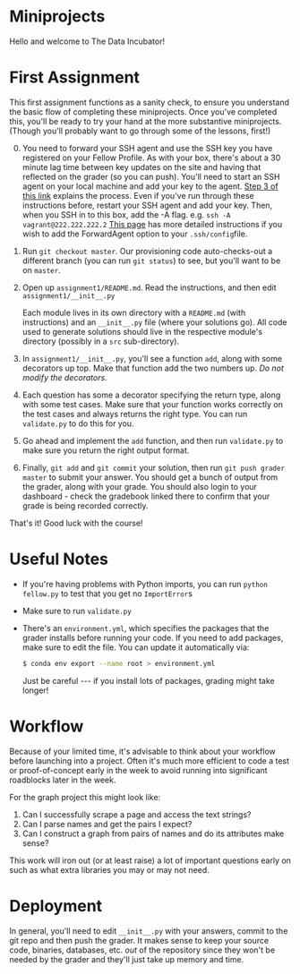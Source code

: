 Miniprojects
==========
Hello and welcome to The Data Incubator!

# First Assignment

This first assignment functions as a sanity check, to ensure you
understand the basic flow of completing these miniprojects. Once you've
completed this, you'll be ready to try your hand at the more substantive
miniprojects. (Though you'll probably want to go through some of the
lessons, first!)

0. You need to forward your SSH agent and use the SSH key you have registered on your 
   Fellow Profile. As with your box, there's about a 30 minute lag time between key
   updates on the site and having that reflected on the grader (so you can push).
   You'll need to start an SSH agent on your local machine and add
   your key to the agent. 
   [Step 3 of this link](https://help.github.com/articles/generating-ssh-keys/)
   explains the process. Even if you've run through these instructions before,
   restart your SSH agent and add your key. 
   Then, when you SSH in to this box, add the -A flag.
   e.g. `ssh -A vagrant@222.222.222.2`
   [This page](https://developer.github.com/guides/using-ssh-agent-forwarding/)
   has more detailed instructions if you wish to add the ForwardAgent 
   option to your `.ssh/config`file.

1. Run `git checkout master`. Our provisioning code auto-checks-out a
   different branch (you can run `git status`) to see, 
   but you'll want to be on `master`.

2. Open up `assignment1/README.md`. Read the instructions, and then edit
   `assignment1/__init__.py`

   Each module lives in its own directory with a `README.md` (with
   instructions) and an `__init__.py` file (where your solutions go).
   All code used to generate solutions should live in the respective
   module's directory (possibly in a `src` sub-directory).

3. In `assignment1/__init__.py`, you'll see a function `add`, along with
   some decorators up top.  Make that function add the two numbers up.
   *Do not modify the decorators*.

4. Each question has some a decorator specifying the return type, along
   with some test cases. Make sure that your function works correctly on
   the test cases and always returns the right type. You can run
   `validate.py` to do this for you.

5. Go ahead and implement the `add` function, and then run `validate.py`
   to make sure you return the right output format.

6. Finally, `git add` and `git commit` your solution, then run
   `git push grader master` to submit your answer. You should get a
   bunch of output from the grader, along with your grade. You should
   also login to your dashboard - check the gradebook linked there to
   confirm that your grade is being recorded correctly.

That's it! Good luck with the course!

# Useful Notes

- If you're having problems with Python imports, you can run 
  `python fellow.py` to test that you get no `ImportError`s
- Make sure to run `validate.py` 
- There's an `environment.yml`, which specifies the packages that the
  grader installs before running your code. If you need to add
  packages, make sure to edit the file. You can update it
  automatically via:

  ```bash
  $ conda env export --name root > environment.yml
  ```

  Just be careful --- if you install lots of packages, grading might
  take longer!

# Workflow

Because of your limited time, it's advisable to think about your workflow
before launching into a project. Often it's much more efficient to code a
test or proof-of-concept early in the week to avoid running into
significant roadblocks later in the week.

For the graph project this might look like:
1. Can I successfully scrape a page and access the text strings?
1. Can I parse names and get the pairs I expect?
1. Can I construct a graph from pairs of names and do its attributes make sense?

This work will iron out (or at least raise) a lot of important questions early
on such as what extra libraries you may or may not need.

# Deployment

In general, you'll need to edit `__init__.py` with your answers, commit to the
git repo and then push the grader. It makes sense to keep your source code,
binaries, databases, etc. *out* of the repository since they won't be needed
by the grader and they'll just take up memory and time.
